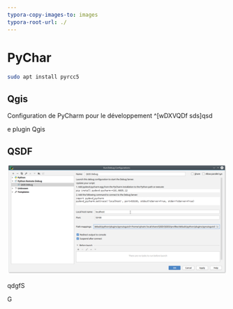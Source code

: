 ```yaml
---
typora-copy-images-to: images
typora-root-url: ./
---
```


# PyChar
```bash
sudo apt install pyrcc5
```




## Qgis

Configuration de PyCharm pour le développement ^[wDXVQDf sds]qsd



[d]: www.google.fr	"Coucou"

e plugin Qgis

## QSDF

![coucou](images/python_remote_debugger.png)

qdgfS



G

